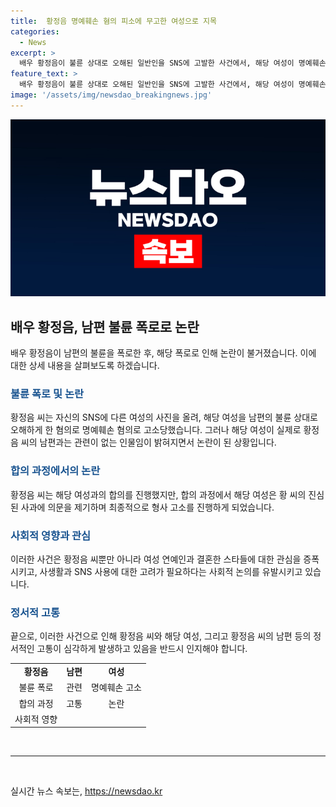 ```yaml
---
title:  황정음 명예훼손 혐의 피소에 무고한 여성으로 지목
categories:
  - News
excerpt: >
  배우 황정음이 불륜 상대로 오해된 일반인을 SNS에 고발한 사건에서, 해당 여성이 명예훼손 혐의로 황 씨를 고소했다. 황 씨는 A 씨를 남편의 불륜 상대로 오해한 채 게시물을 올렸으나, A 씨는 관련이 없는 인물이었다. 황 씨는 이에 대해 사과하고, A 씨와 합의를 시도했으나 A 씨는 황 씨의 사과가 진심인지 의심하며 결국 형사 고소를 진행했다. 현재 사건은 논란이 되고 있다.
feature_text: >
  배우 황정음이 불륜 상대로 오해된 일반인을 SNS에 고발한 사건에서, 해당 여성이 명예훼손 혐의로 황 씨를 고소했다. 황 씨는 A 씨를 남편의 불륜 상대로 오해한 채 게시물을 올렸으나, A 씨는 관련이 없는 인물이었다. 황 씨는 이에 대해 사과하고, A 씨와 합의를 시도했으나 A 씨는 황 씨의 사과가 진심인지 의심하며 결국 형사 고소를 진행했다. 현재 사건은 논란이 되고 있다.
image: '/assets/img/newsdao_breakingnews.jpg'
---
```


<p><img src="/assets/img/newsdao_breakingnews.jpg" alt="koreaapp 속보" /></p>

<h2 data-ke-size="size26">배우 황정음, 남편 불륜 폭로로 논란</h2>

<p data-ke-size="size16">배우 황정음이 남편의 불륜을 폭로한 후, 해당 폭로로 인해 논란이 불거졌습니다. 이에 대한 상세 내용을 살펴보도록 하겠습니다.</p>

<h3><b><span style="color: #1a5490;">불륜 폭로 및 논란</span></b></h3>

<p data-ke-size="size16">황정음 씨는 자신의 SNS에 다른 여성의 사진을 올려, 해당 여성을 남편의 불륜 상대로 오해하게 한 혐의로 명예훼손 혐의로 고소당했습니다. 그러나 해당 여성이 실제로 황정음 씨의 남편과는 관련이 없는 인물임이 밝혀지면서 논란이 된 상황입니다.</p>

<h3><b><span style="color: #1a5490;">합의 과정에서의 논란</span></b></h3>

<p data-ke-size="size16">황정음 씨는 해당 여성과의 합의를 진행했지만, 합의 과정에서 해당 여성은 황 씨의 진심된 사과에 의문을 제기하며 최종적으로 형사 고소를 진행하게 되었습니다.</p>

<h3><b><span style="color: #1a5490;">사회적 영향과 관심</span></b></h3>

<p data-ke-size="size16">이러한 사건은 황정음 씨뿐만 아니라 여성 연예인과 결혼한 스타들에 대한 관심을 증폭시키고, 사생활과 SNS 사용에 대한 고려가 필요하다는 사회적 논의를 유발시키고 있습니다.</p>

<h3><b><span style="color: #1a5490;">정서적 고통</span></b></h3>

<p data-ke-size="size16">끝으로, 이러한 사건으로 인해 황정음 씨와 해당 여성, 그리고 황정음 씨의 남편 등의 정서적인 고통이 심각하게 발생하고 있음을 반드시 인지해야 합니다.</p>

<table>
    <tbody>
        <tr>
            <td style="text-align: center; height: 17px;"><b>황정음</b></td>
            <td style="text-align: center; height: 17px;"><b>남편</b></td>
            <td style="text-align: center; height: 17px;"><b>여성</b></td>
        </tr>
        <tr>
            <td style="text-align: center;">불륜 폭로</td>
            <td style="text-align: center;">관련</td>
            <td style="text-align: center;">명예훼손 고소</td>
        </tr>
        <tr>
            <td style="text-align: center;">합의 과정</td>
            <td style="text-align: center;">고통</td>
            <td style="text-align: center;">논란</td>
        </tr>
        <tr>
            <td style="text-align: center;">사회적 영향</td>
            <td style="text-align: center;"></td>
            <td style="text-align: center;"></td>
        </tr>
    </tbody>
</table>

<p data-ke-size="size16">&nbsp;</p>

<hr>

<p data-ke-size="size16">&nbsp;</p>
실시간 뉴스 속보는, <a href="https://newsdao.kr" rel="dofollow">https://newsdao.kr</a>


